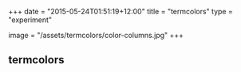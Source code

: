 +++
date = "2015-05-24T01:51:19+12:00"
title = "termcolors"
type = "experiment"

image = "/assets/termcolors/color-columns.jpg"
+++

## termcolors

